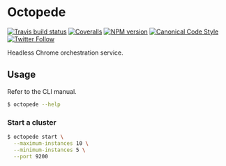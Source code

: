 # Octopede

[![Travis build status](http://img.shields.io/travis/gajus/octopede/master.svg?style=flat-square)](https://travis-ci.org/gajus/octopede)
[![Coveralls](https://img.shields.io/coveralls/gajus/octopede.svg?style=flat-square)](https://coveralls.io/github/gajus/octopede)
[![NPM version](http://img.shields.io/npm/v/octopede.svg?style=flat-square)](https://www.npmjs.org/package/octopede)
[![Canonical Code Style](https://img.shields.io/badge/code%20style-canonical-blue.svg?style=flat-square)](https://github.com/gajus/canonical)
[![Twitter Follow](https://img.shields.io/twitter/follow/kuizinas.svg?style=social&label=Follow)](https://twitter.com/kuizinas)

Headless Chrome orchestration service.

## Usage

Refer to the CLI manual.

```bash
$ octopede --help

```

### Start a cluster

```bash
$ octopede start \
  --maximum-instances 10 \
  --minimum-instances 5 \
  --port 9200

```
